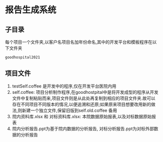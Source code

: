 # 报告生成系统


## 子目录

每个项目一个文件夹,以客户名项目名加年份命名,其中的开发平台和模板程序在以下文件夹

  `goodhospital2021`


## 项目文件

1. testSelf.coffee 是开发中的程序,仅在开发平台医院内用
1. self.coffee: 项目分析制作程序,在goodhostpital中是将开发成型的程序从开发文件中复制粘贴而来,项目文件则是从此处再复制到相应的项目文件夹.故可以存在不同项目不同版本的情况,以便追溯和还原;如果原来项目想要改用新的做法,则新建一个独立文件,保留旧版到self.old.coffee 备用
1. 院内资料库.xlsx 和 对标资料库.xlsx: 本院数据原始报表,以及对标数据原始报表 
1. 院内分析报告.ppt为基于院内数据的分析报告, 对标分析报告.ppt为对标外部数据的分析报告